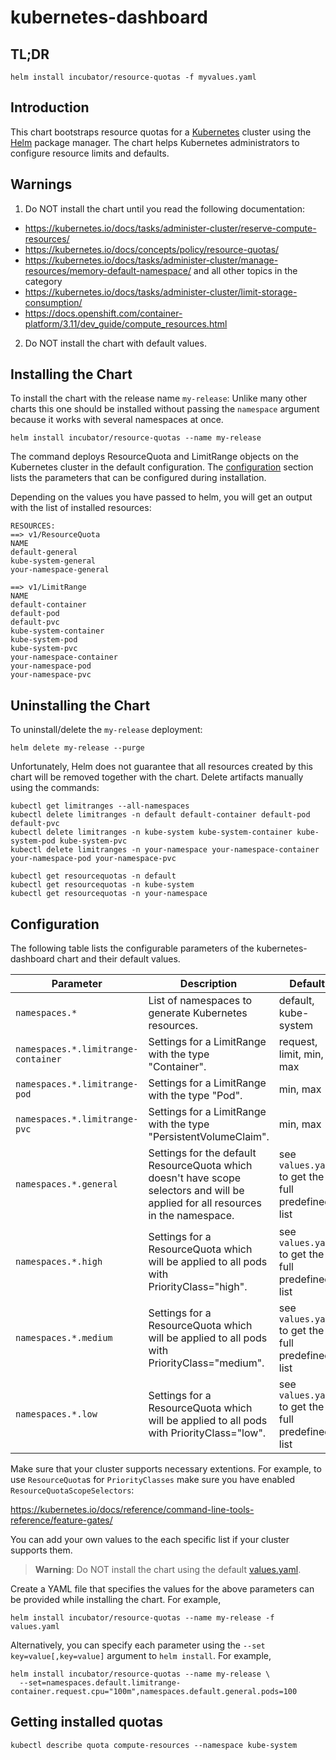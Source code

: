 # kubernetes-dashboard

## TL;DR

```console
helm install incubator/resource-quotas -f myvalues.yaml
```

## Introduction

This chart bootstraps resource quotas for a [Kubernetes](http://kubernetes.io) cluster using the [Helm](https://helm.sh) package manager.
The chart helps Kubernetes administrators to configure resource limits and defaults.

## Warnings

1. Do NOT install the chart until you read the following documentation:

- https://kubernetes.io/docs/tasks/administer-cluster/reserve-compute-resources/
- https://kubernetes.io/docs/concepts/policy/resource-quotas/
- https://kubernetes.io/docs/tasks/administer-cluster/manage-resources/memory-default-namespace/ and all other topics in the category
- https://kubernetes.io/docs/tasks/administer-cluster/limit-storage-consumption/
- https://docs.openshift.com/container-platform/3.11/dev_guide/compute_resources.html

2. Do NOT install the chart with default values.

## Installing the Chart

To install the chart with the release name `my-release`:
Unlike many other charts this one should be installed without passing the `namespace` argument because it works
with several namespaces at once.

```console
helm install incubator/resource-quotas --name my-release
```

The command deploys ResourceQuota and LimitRange objects on the Kubernetes cluster in the default configuration.
The [configuration](#configuration) section lists the parameters that can be configured during installation.

Depending on the values you have passed to helm, you will get an output with the list of installed resources:

```console
RESOURCES:
==> v1/ResourceQuota
NAME
default-general
kube-system-general
your-namespace-general

==> v1/LimitRange
NAME
default-container
default-pod
default-pvc
kube-system-container
kube-system-pod
kube-system-pvc
your-namespace-container
your-namespace-pod
your-namespace-pvc
```

## Uninstalling the Chart

To uninstall/delete the `my-release` deployment:

```console
helm delete my-release --purge
```

Unfortunately, Helm does not guarantee that all resources created by this chart will be removed together with the chart.
Delete artifacts manually using the commands:

```console
kubectl get limitranges --all-namespaces
kubectl delete limitranges -n default default-container default-pod default-pvc
kubectl delete limitranges -n kube-system kube-system-container kube-system-pod kube-system-pvc
kubectl delete limitranges -n your-namespace your-namespace-container your-namespace-pod your-namespace-pvc

kubectl get resourcequotas -n default
kubectl get resourcequotas -n kube-system
kubectl get resourcequotas -n your-namespace
```

## Configuration

The following table lists the configurable parameters of the kubernetes-dashboard chart and their default values.

| Parameter                           | Description                                                                                                                       | Default                                                                    |
|-------------------------------------|-----------------------------------------------------------------------------------------------------------------------------------|----------------------------------------------------------------------------|
| `namespaces.*`                      | List of namespaces to generate Kubernetes resources.                                                                              | default, kube-system                                                       |
| `namespaces.*.limitrange-container` | Settings for a LimitRange with the type "Container".                                                                              | request, limit, min, max                                                   |
| `namespaces.*.limitrange-pod`       | Settings for a LimitRange with the type "Pod".                                                                                    | min, max                                                                   |
| `namespaces.*.limitrange-pvc`       | Settings for a LimitRange with the type "PersistentVolumeClaim".                                                                  | min, max                                                                   |
| `namespaces.*.general`              | Settings for the default ResourceQuota which doesn't have scope selectors and will be applied for all resources in the namespace. | see `values.yaml` to get the full predefined list                          |
| `namespaces.*.high`                 | Settings for a ResourceQuota which will be applied to all pods with PriorityClass="high".                                         | see `values.yaml` to get the full predefined list                          |
| `namespaces.*.medium`               | Settings for a ResourceQuota which will be applied to all pods with PriorityClass="medium".                                       | see `values.yaml` to get the full predefined list                          |
| `namespaces.*.low`                  | Settings for a ResourceQuota which will be applied to all pods with PriorityClass="low".                                          | see `values.yaml` to get the full predefined list                          |

Make sure that your cluster supports necessary extentions. For example, to use `ResourceQuota`s for `PriorityClasses`
make sure you have enabled `ResourceQuotaScopeSelectors`:

https://kubernetes.io/docs/reference/command-line-tools-reference/feature-gates/

You can add your own values to the each specific list if your cluster supports them.

> **Warning**: Do NOT install the chart using the default [values.yaml](values.yaml).

Create a YAML file that specifies the values for the above parameters can be provided while installing the chart. For example,
        
```console
helm install incubator/resource-quotas --name my-release -f values.yaml
```

Alternatively, you can specify each parameter using the `--set key=value[,key=value]` argument to `helm install`. For example,

```console
helm install incubator/resource-quotas --name my-release \
  --set=namespaces.default.limitrange-container.request.cpu="100m",namespaces.default.general.pods=100
```

## Getting installed quotas

```console
kubectl describe quota compute-resources --namespace kube-system
```
